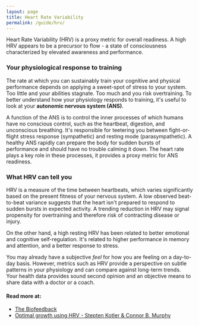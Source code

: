 ```yaml
---
layout: page
title: Heart Rate Variability
permalink: /guide/hrv/
---
```


Heart Rate Variability (HRV) is a proxy metric for overall readiness. A high HRV appears to be a precursor to flow - a state of consciousness characterized by elevated awareness and performance.

### Your physiological response to training

The rate at which you can sustainably train your cognitive and physical performance depends on applying a sweet-spot of stress to your system. Too little and your abilities stagnate. Too much and you risk overtraining. To better understand how your physiology responds to training, it's useful to look at your **autonomic nervous system (ANS)**. 

A function of the ANS is to control the inner processes of which humans have no conscious control, such as the heartbeat, digestion, and unconscious breathing. It's responsible for teetering you between fight-or-flight stress response (sympathetic) and resting mode (parasympathetic). A healthy ANS rapidly can prepare the body for sudden bursts of performance and should have no trouble calming it down. The heart rate plays a key role in these processes, it provides a proxy metric for ANS readiness.

### What HRV can tell you

HRV is a measure of the time between heartbeats, which varies significantly based on the present fitness of your nervous system. A low observed beat-to-beat variance suggests that the heart isn't prepared to respond to sudden bursts in expected activity. A trending reduction in HRV may signal propensity for overtraining and therefore risk of contracting disease or injury.

On the other hand, a high resting HRV has been related to better emotional and cognitive self-regulation. It's related to higher performance in memory and attention, and a better response to stress.

You may already have a subjective *feel* for how you are feeling on a day-to-day basis. However, metrics such as HRV provide a perspective on subtle patterns in your physiology and can compare against long-term trends. Your health data provides sound second opinion and an objective means to share data with a doctor or a coach. 

#### Read more at: 
* [The Biofeedback](https://thebiofeedback.com/flow-hrv-monitor-biofeedback/)
* [Optimal growth using HRV - Stepten Kotler & Connor B. Murphy](https://www.linkedin.com/pulse/optimal-growth-using-heart-rate-variability-steven-kotler-1c/)
